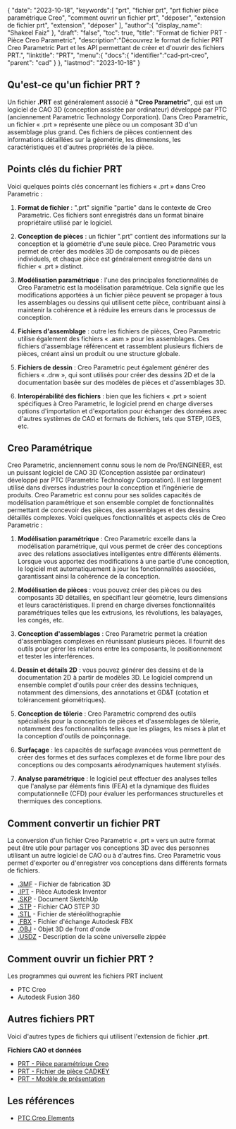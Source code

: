 {
"date": "2023-10-18",
   "keywords":[
"prt",
"fichier prt",
"prt fichier pièce paramétrique Creo",
"comment ouvrir un fichier prt",
"déposer",
"extension de fichier prt",
"extension",
"déposer"
],
   "author":{
"display_name": "Shakeel Faiz"
},
"draft": "false",
"toc": true,
"title": "Format de fichier PRT - Pièce Creo Parametric",
   "description":"Découvrez le format de fichier PRT Creo Parametric Part et les API permettant de créer et d'ouvrir des fichiers PRT.",
"linktitle": "PRT",
   "menu":{
      "docs":{
         "identifier":"cad-prt-creo",
"parent": "cad"
}
},
"lastmod": "2023-10-18"
}

## Qu'est-ce qu'un fichier PRT ?

Un fichier **.PRT** est généralement associé à **"Creo Parametric"**, qui est un logiciel de CAO 3D (conception assistée par ordinateur) développé par PTC (anciennement Parametric Technology Corporation). Dans Creo Parametric, un fichier « .prt » représente une pièce ou un composant 3D d'un assemblage plus grand. Ces fichiers de pièces contiennent des informations détaillées sur la géométrie, les dimensions, les caractéristiques et d'autres propriétés de la pièce.

## Points clés du fichier PRT

Voici quelques points clés concernant les fichiers « .prt » dans Creo Parametric :

1. **Format de fichier** : ".prt" signifie "partie" dans le contexte de Creo Parametric. Ces fichiers sont enregistrés dans un format binaire propriétaire utilisé par le logiciel.
    












2. **Conception de pièces** : un fichier ".prt" contient des informations sur la conception et la géométrie d'une seule pièce. Creo Parametric vous permet de créer des modèles 3D de composants ou de pièces individuels, et chaque pièce est généralement enregistrée dans un fichier « .prt » distinct.
    












3. **Modélisation paramétrique** : l'une des principales fonctionnalités de Creo Parametric est la modélisation paramétrique. Cela signifie que les modifications apportées à un fichier pièce peuvent se propager à tous les assemblages ou dessins qui utilisent cette pièce, contribuant ainsi à maintenir la cohérence et à réduire les erreurs dans le processus de conception.
    












4. **Fichiers d'assemblage** : outre les fichiers de pièces, Creo Parametric utilise également des fichiers « .asm » pour les assemblages. Ces fichiers d'assemblage référencent et rassemblent plusieurs fichiers de pièces, créant ainsi un produit ou une structure globale.
    












5. **Fichiers de dessin** : Creo Parametric peut également générer des fichiers « .drw », qui sont utilisés pour créer des dessins 2D et de la documentation basée sur des modèles de pièces et d'assemblages 3D.
    












6. **Interopérabilité des fichiers** : bien que les fichiers « .prt » soient spécifiques à Creo Parametric, le logiciel prend en charge diverses options d'importation et d'exportation pour échanger des données avec d'autres systèmes de CAO et formats de fichiers, tels que STEP, IGES, etc.
    












## Creo Paramétrique

Creo Parametric, anciennement connu sous le nom de Pro/ENGINEER, est un puissant logiciel de CAO 3D (Conception assistée par ordinateur) développé par PTC (Parametric Technology Corporation). Il est largement utilisé dans diverses industries pour la conception et l’ingénierie de produits. Creo Parametric est connu pour ses solides capacités de modélisation paramétrique et son ensemble complet de fonctionnalités permettant de concevoir des pièces, des assemblages et des dessins détaillés complexes. Voici quelques fonctionnalités et aspects clés de Creo Parametric :

1. **Modélisation paramétrique** : Creo Parametric excelle dans la modélisation paramétrique, qui vous permet de créer des conceptions avec des relations associatives intelligentes entre différents éléments. Lorsque vous apportez des modifications à une partie d'une conception, le logiciel met automatiquement à jour les fonctionnalités associées, garantissant ainsi la cohérence de la conception.
    












2. **Modélisation de pièces** : vous pouvez créer des pièces ou des composants 3D détaillés, en spécifiant leur géométrie, leurs dimensions et leurs caractéristiques. Il prend en charge diverses fonctionnalités paramétriques telles que les extrusions, les révolutions, les balayages, les congés, etc.
    












3. **Conception d'assemblages** : Creo Parametric permet la création d'assemblages complexes en réunissant plusieurs pièces. Il fournit des outils pour gérer les relations entre les composants, le positionnement et tester les interférences.
    












4. **Dessin et détails 2D** : vous pouvez générer des dessins et de la documentation 2D à partir de modèles 3D. Le logiciel comprend un ensemble complet d'outils pour créer des dessins techniques, notamment des dimensions, des annotations et GD&T (cotation et tolérancement géométriques).
    












5. **Conception de tôlerie** : Creo Parametric comprend des outils spécialisés pour la conception de pièces et d'assemblages de tôlerie, notamment des fonctionnalités telles que les pliages, les mises à plat et la conception d'outils de poinçonnage.
    












6. **Surfaçage** : les capacités de surfaçage avancées vous permettent de créer des formes et des surfaces complexes et de forme libre pour des conceptions ou des composants aérodynamiques hautement stylisés.
    












7. **Analyse paramétrique** : le logiciel peut effectuer des analyses telles que l'analyse par éléments finis (FEA) et la dynamique des fluides computationnelle (CFD) pour évaluer les performances structurelles et thermiques des conceptions.

## Comment convertir un fichier PRT

La conversion d'un fichier Creo Parametric « .prt » vers un autre format peut être utile pour partager vos conceptions 3D avec des personnes utilisant un autre logiciel de CAO ou à d'autres fins. Creo Parametric vous permet d'exporter ou d'enregistrer vos conceptions dans différents formats de fichiers.

- [.3MF](/fr/3d/3mf/) - Fichier de fabrication 3D
- [.IPT](/fr/3d/ipt/) - Pièce Autodesk Inventor
- [.SKP](/fr/image/skp/) - Document SketchUp
- [.STP](/fr/3d/stp/) - Fichier CAO STEP 3D
- [.STL](/fr/cad/stl/) - Fichier de stéréolithographie
- [.FBX](/fr/3d/fbx/) - Fichier d'échange Autodesk FBX
- [.OBJ](/fr/3d/obj/) - Objet 3D de front d'onde
- [.USDZ](/fr/3d/usdz/) - Description de la scène universelle zippée

## Comment ouvrir un fichier PRT ?

Les programmes qui ouvrent les fichiers PRT incluent

- PTC Creo
- Autodesk Fusion 360

## Autres fichiers PRT

Voici d'autres types de fichiers qui utilisent l'extension de fichier **.prt**.

**Fichiers CAO et données**
- [PRT - Pièce paramétrique Creo](/fr/cad/prt-creo/)
- [PRT - Fichier de pièce CADKEY](/fr/cad/prt-cadkey/)
- [PRT - Modèle de présentation](/fr/data/prt-template/)

## Les références
* [PTC Creo Elements](https://en.wikipedia.org/wiki/PTC_Creo_Elements/Pro)

